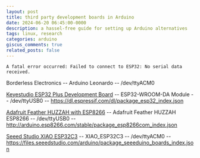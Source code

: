 ```yaml
---
layout: post
title: third party development boards in Arduino
date: 2024-06-20 06:45:00-0000
description: a hassel-free guide for setting up Arduino alternatives
tags: linux, research
categories: arduino
giscus_comments: true
related_posts: false
---
```


`A fatal error occurred: Failed to connect to ESP32: No serial data received.`

Borderless Electronics -- Arduino Leonardo -- /dev/ttyACM0

[Keyestudio ESP32 Plus Development Board](https://wiki.keyestudio.com/KS5016_Keyestudio_ESP32_PLUS_Development_Board) -- ESP32-WROOM-DA Module -- /dev/ttyUSB0 -- https://dl.espressif.com/dl/package_esp32_index.json

[Adafruit Feather HUZZAH with ESP8266](https://www.adafruit.com/product/2821) -- Adafruit Feather HUZZAH ESP8266 -- /dev/ttyUSB0 -- http://arduino.esp8266.com/stable/package_esp8266com_index.json

[Seeed Studio XIAO ESP32C3](https://www.seeedstudio.com/Seeed-XIAO-ESP32C3-p-5431.html) -- XIAO_ESP32C3 -- /dev/ttyACM0 -- https://files.seeedstudio.com/arduino/package_seeeduino_boards_index.json
